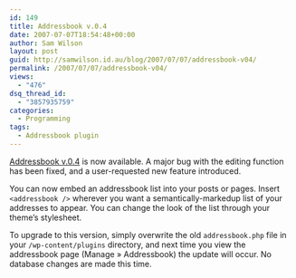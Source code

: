 ```yaml
---
id: 149
title: Addressbook v.0.4
date: 2007-07-07T18:54:48+00:00
author: Sam Wilson
layout: post
guid: http://samwilson.id.au/blog/2007/07/07/addressbook-v04/
permalink: /2007/07/07/addressbook-v04/
views:
  - "476"
dsq_thread_id:
  - "3857935759"
categories:
  - Programming
tags:
  - Addressbook plugin
---
```

[Addressbook v.0.4](http://samwilson.id.au/wp-content/uploads/2007/07/addressbook.phps "Addressbook v.0.4") is now available. A major bug with the editing function has been fixed, and a user-requested new feature introduced.

You can now embed an addressbook list into your posts or pages. Insert `<addressbook />` wherever you want a semantically-markedup list of your addresses to appear. You can change the look of the list through your theme’s stylesheet.

To upgrade to this version, simply overwrite the old `addressbook.php` file in your `/wp-content/plugins` directory, and next time you view the addressbook page (Manage &raquo; Addressbook) the update will occur. No database changes are made this time.
